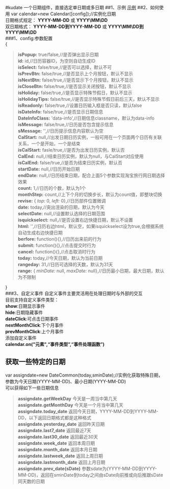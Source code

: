 #kudate
一个日期组件，直接选定单日期或多日期
##1、示例
[示例](http://songyihong.github.com/kudate/)
##2、如何使用
var calendar=new  Calendar\(\[config\]\);//实例化日期  
日期格式规定：
**YYYY-MM-DD** 或 
__YYYY\\MM\\DD__  
双日期格式：
**YYYY-MM-DD到YYYY-MM-DD** 或 
__YYYY\\MM\\DD到YYYY\\MM\\DD__  
###1、config:参数配置  
\{  
> **isPopup:** true/false,//是否弹出显示日期  
> **id:** id,//日历容器ID，为空则自动生成ID  
> **isSelect:** false/true,//是否可以选择，默认不可  
> **isPrevBtn:** false/true,//是否显示上个月按钮，默认不显示  
> **isNextBtn:** false/true,//是否显示下个月按钮，默认不显示  
> **isCloseBtn:** false/true,//是否显示关闭按钮，默认不显示  
> **isHoliday:** false/true,//是否显示特殊节假日，默认不显示  
> **isHolidayTips:** false/true,//是否显示特殊节假日前后三天，默认不显示  
> **isReadonly:** false/true,//设置日历输入框是否只读，默认false  
> **isDateInfo:** false/true,//是否显示日期信息  
> **DateInfoClass:** 'data-info',//日期信息classname，默认为data-info  
> **isMessage:** false/true,//日历是否包含提示信息  
> **sMessage:** '',//日历提示信息内容默认为空  
> **CalStart:** null,//出发日期日历实例，一般可用在一个页面两个日历有关联关系，一个是开始，一个是结束  
> **isCalStart:** fasle/true,//是否为出发日历实例，默认否  
> **CalEnd:** null,//结束日历实例，默认为null，与CalStart对应使用  
> **isCalEnd:** false/true,//是否为结束日历实例，默认否  
> **startDate:** null,//日历开始日期  
> **endDate:** null,//日历结束日期，配合上面5个参数实现淘宝旅行网日期选择效果  
> **count:** 1,//日历的个数，默认为1个  
> **monthStep:** count,//上下个月的切换步长，默认为count值，即整块切换  
> **revise:** \{
*top:* 0,
*left:* 0\},//日历部件位置微调  
> **date:** today,//突出渲染的日期，默认为今天  
> **selectDate:** null,//设置默认选择的日期范围  
> **isquickselect:** null,//是否设置右边快捷日期，默认不设置  
> **html:** '',//日历右边html，默认空，如果isquickselect设为true,会根据系统自动生成右边快捷日期  
> **berfore:** function\(\)\{\},//日历出来前的行为  
> **submit:** function\(\)\{\},//点击提交时行为  
> **cancel:** function\(\)\{\},//点击取消时行为  
> **today:** today,//今天日期，默认为当前日期  
> **rangeday:** 31,//日历可选择的天数，默认为31天  
> **range:** \{
*minDate:* null,
*maxDate:* null\},//日历最小日期，最大日期，默认为不限制  

\}  
###3、自定义事件
自定义事件主要灵活用在处理日期时与外部的交互  
目前支持自定义事件类型：  
**show**:日期显示事件  
**hide**:日期隐藏事件  
**dateClick**:可点击日期事件  
**nextMonthClick**:下个月事件  
**prevMonthClick**:上个月事件  
添加自定义事件  
**calendar.on("元素",“事件类型”,“事件处理函数”)**

获取一些特定的日期
-----------
var assigndate=new DateCommon(today,sminDate);//实例化获取特殊日期，参数为今天日期\(YYYY-MM-DD\)、最小日期\(YYYY-MM-DD\)  
可以获得如下一些日期信息  
> **assigndate.getWeekDay** 今天是一周当中第几天  
> **assigndate.getMonthDay** 今天是一个月当中第几天  
> **assigndate.today_date** 返回今天日期，YYYY-MM-DD到YYYY-MM-DD，以下返回日期格式都是这种格式  
> **assigndate.yesterday_date** 返回昨天日期  
> **assigndate.last7_date** 返回最近7天  
> **assigndate.last30_date** 返回最近30天  
> **assigndate.week_date** 返回本周日期  
> **assigndate.month_date** 返回本月日期  
> **assigndate.lastweek_date** 返回上周日期  
> **assigndate.lastmonth_date** 返回上月日期  
> **assigndate.prev_date(sDate)** 参数sdate为\(YYYY-MM-DD到YYYY-MM-DD\)，返回在sminDate到today之间由sDate向前推或向后推跟sDate同天数的日期  
